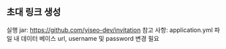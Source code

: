 ## 초대 링크 생성 
실행 jar: https://github.com/yiseo-dev/invitation
참고 사항: application.yml 파일 내 데이터 베이스 url, username 및 password 변경 필요
